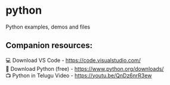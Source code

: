 # python
Python examples, demos and files

## Companion resources:

💻 Download VS Code - https://code.visualstudio.com/  
🐍 Download Python (free) - https://www.python.org/downloads/  
📺 Python in Telugu Video  - https://youtu.be/QnDz6nrR3ew  

